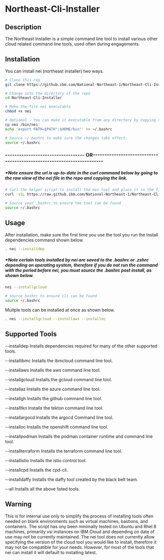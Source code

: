 # Northeast-Cli-Installer

## Description
The Northeast Installer is a simple command line tool to install various other cloud related command line tools, used often during engagements.

## Installation

You can install nei (northeast installer) two ways. 
```bash
# Clone this rep
git clone https://github.ibm.com/National-Northeast-1/Northeast-Cli-Installer.git

# Change into the directory of the repo 
cd Northeast-Cli-Installer

# Make the file nei executable
chmod +x nei

# Optional - You can make it executable from any directory by copying to /bin/nei and adding it to path
cp nei /bin/nei
echo 'export PATH=$PATH":$HOME/bin"' >> ~/.bashrc

# Source ~/.bashrc to make sure the changes take effect.
source ~/.bashrc
```


### ----------------------------------													 OR----------------------------------------------------------------------
#####	*Note ensure the url is up-to-date in the curl command below by going to the raw view of the nei file in the repo and copying the link.
```bash
# Curl the helper script to install the nei tool and place it in the file path ~/bin/nei
curl -sSL https://raw.github.ibm.com/National-Northeast-1/Northeast-Cli-Installer/main/nei-helper.sh?token=AACTOHPANRFYZN4O5AH3HL3DEE47A | bash

# Source your .bashrc to ensure the tool can be found
source ~/.bashrc
```
## Usage
After installation, make sure the first time you use the tool you run the install dependencies command shown below.
```bash
. nei --installdep
```
##### *Note certain tools installed by nei are saved to the .bashrc or .zshrc depending on operating system, therefore if you do not run the command with the period before nei, you must source the .bashrc post install, as shown below.
```bash
nei --installgcloud

# source bashrc to ensure cli can be found
source ~/.bashrc
```
Multple tools can be installed at once as shown below.
```bash
. nei --installgcloud --installaws --installoc
```
## Supported Tools
--installdep           Installs dependencies required for many of the other supported tools.

--installibmc          Installs the ibmcloud command line tool.

--installaws           Installs the aws command line tool.

--installgcloud        Installs the gcloud command line tool.

--installaz            Installs the azure command line tool.

--installgh            Installs the github command line tool.

--installtkn           Installs the tekton command line tool.

--installargocd        Installs the argocd Command line tool.

--installoc            Installs the openshift command line tool.

--installpodman        Installs the podman container runtime and command line tool.

--installterraform     Installs the terraform command line tool.

--installistio         Installs the istio control tool.

--installcpd           Installs the cpd-cli.

--installdaffy         Installs the daffy tool created by the black belt team.

--all                  Installs all the above listed tools.

## Warning

This is for internal use only to simplify the process of installing tools often needed on blank environments such as virtual machines, bastions, and containers. The script has ony been minimally tested on Ubuntu and Rhel 8 machines, primariily vsi instances on IBM Cloud and depending on date of use may not be currently maintained.
The nei tool does not currently allow specifying the version of the cloud tool you would like to install, therefore it may not be compatible for your needs. However, for most of the tools that nei can install it will default to installing latest.
